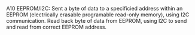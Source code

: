 A10 EEPROM/I2C:
Sent a byte of data to a specificied address within an EEPROM (electrically erasable programable read-only memory), using I2C communication. 
Read back byte of data from EEPROM, using I2C to send and read from correct EEPROM address.
